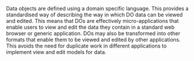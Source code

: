 Data objects are defined using a domain specific language.  This provides a standardised way of describing the way in which DO data can be viewed and edited.  This means that DOs are effectively micro-applications that enable users to view and edit the data they contain in a standard web browser or generic application.  DOs may also be transformed into other formats that enable them to be viewed and edited by other applications.  This avoids the need for duplicate work in different applications to implement view and edit models for data.